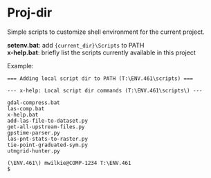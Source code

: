 # Proj-dir

Simple scripts to customize shell environment for the current project.

**setenv.bat**: add `{current_dir}\Scripts` to PATH  
**x-help.bat**: briefly list the scripts currently available in this project

Example:
~~~
=== Adding local script dir to PATH (T:\ENV.461\scripts) ===

--- x-help: Local script dir commands (T:\ENV.461\scripts\) ---

gdal-compress.bat
las-comp.bat
x-help.bat
add-las-file-to-dataset.py
get-all-upstream-files.py
gpstime-parser.py
las-pnt-stats-to-raster.py
tie-point-graduated-sym.py
utmgrid-hunter.py

(\ENV.461\) mwilkie@COMP-1234 T:\ENV.461
$ 
~~~
